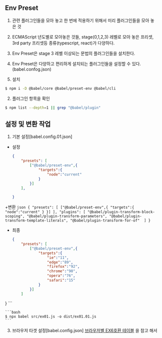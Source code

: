 ## Env Preset
1. 관련 플러그인들을 모아 놓고 한 번에 적용하기 위해서 미리 플러그인들을 모아 놓은 것
2. ECMAScript 년도별로 모아놓은 것들, stage(0,1,2,3) 레벨로 모아 놓은 프리셋, 3rd party 프리셋등 종류(typescript, react)가 다양하다.
3. Env Preset은 stage 3 레벨 이상되는 문법의 플러그인들을 설치한다.
4. Env Preset은 다양하고 편리하게 설치되는 플러그인들을 설정할 수 있다.(babel.confog.json)

1. 설치 
```bash
$ npm i -D @babel/core @babel/preset-env @babel/cli 
```

2. 플러그인 항목을 확인
```bash
$ npm list --depth=1 || grep "@babel/plugin" 
```

## 설정 및 변환 작업
1. 기본 설정[babel.config.01.json]
+ 설정
    ```json
    {
        "presets": [
            ["@babel/preset-env",{
                "targets":{
                    "node":"current"
                }
            }]
        ],
        
    }
    ```
+변환
    ```json
    {
        "presets": [
            ["@babel/preset-env",{
                "targets":{
                    "node":"current"
                }
            }]
        ],
        "plugins": [
        "@babel/plugin-transform-block-scoping",
        "@babel/plugin-transform-parameters",
        "@babel/plugin-transform-template-literals",
        "@babel/plugin-transform-for-of" 
    ]
    }
    ```
+ 최종
    ```json
    {
        "presets": [
            ["@babel/preset-env",{
                "targets":{
                    "ie":"11",
                    "edge":"89",
                    "firefox":"92",
                    "chrome":"90",
                    "opera":"76",
                    "safari":"15"
                }
            }]
        ]
}
    ```

    ```bash
    $ npx babel src/ex01.js -o dist/ex01.01.js
    ```
3. 브라우저 타겟 설정[babel.config.json]
    [브라우저별 EX6호환 테이블](https://kangax.github.io/compat-table/es6/) 을 참고 해서 